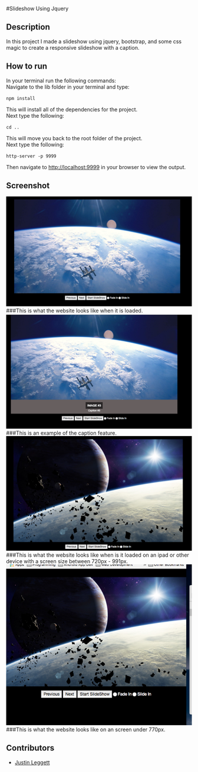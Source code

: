#Slideshow Using Jquery



## Description
In this project I made a slideshow using jquery, bootstrap, and some css magic to create a responsive slideshow with a caption.


## How to run
In your terminal run the following commands:
<br />
Navigate to the lib folder in your terminal and type:
```
npm install
```
This will install all of the dependencies for the project.
<br />
Next type the following:
```
cd ..
```
This will move you back to the root folder of the project.
<br />
Next type the following:
```
http-server -p 9999
```
Then navigate to [http://localhost:9999](http://localhost:9999) in your browser to view the output.

## Screenshot
![Fullscreen](img/Screenshots/FullScreen.png)
###This is what the website looks like when it is loaded.
![Caption](img/Screenshots/Caption.png)
###This is an example of the caption feature.
![Medium](img/Screenshots/Medium.png)
###This is what the website looks like when is it loaded on an ipad or other device with a screen size between 720px - 991px.
![Small](img/Screenshots/Small.png)
###This is what the website looks like on an screen under 770px.

## Contributors
- [Justin Leggett](https://github.com/justinal64)